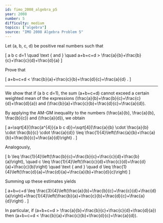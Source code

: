 ```yaml
---
id: fimo_2008_algebra_p5
year: 2008
number: 5
difficulty: medium
topics: ["algebra"]
source: "IMO 2008 Algebra Problem 5"
---
```


Let \(a, b, c, d\) be positive real numbers such that

\[
a b c d=1 \quad \text { and } \quad a+b+c+d > \frac{a}{b}+\frac{b}{c}+\frac{c}{d}+\frac{d}{a}
\]

Prove that

\[
a+b+c+d < \frac{b}{a}+\frac{c}{b}+\frac{d}{c}+\frac{a}{d} .
\]

---
We show that if \(a b c d=1\), the sum \(a+b+c+d\) cannot exceed a certain weighted mean of the expressions \(\frac{a}{b}+\frac{b}{c}+\frac{c}{d}+\frac{d}{a}\) and \(\frac{b}{a}+\frac{c}{b}+\frac{d}{c}+\frac{a}{d}\).

By applying the AM-GM inequality to the numbers \(\frac{a}{b}, \frac{a}{b}, \frac{b}{c}\) and \(\frac{a}{d}\), we obtain

\[
a=\sqrt[4]{\frac{a^{4}}{a b c d}}=\sqrt[4]{\frac{a}{b} \cdot \frac{a}{b} \cdot \frac{b}{c} \cdot \frac{a}{d}} \leq \frac{1}{4}\left(\frac{a}{b}+\frac{a}{b}+\frac{b}{c}+\frac{a}{d}\right) .
\]

Analogously,

\[
b \leq \frac{1}{4}\left(\frac{b}{c}+\frac{b}{c}+\frac{c}{d}+\frac{b}{a}\right), \quad c \leq \frac{1}{4}\left(\frac{c}{d}+\frac{c}{d}+\frac{d}{a}+\frac{c}{b}\right) \quad \text { and } \quad d \leq \frac{1}{4}\left(\frac{d}{a}+\frac{d}{a}+\frac{a}{b}+\frac{d}{c}\right)
\]

Summing up these estimates yields

\[
a+b+c+d \leq \frac{3}{4}\left(\frac{a}{b}+\frac{b}{c}+\frac{c}{d}+\frac{d}{a}\right)+\frac{1}{4}\left(\frac{b}{a}+\frac{c}{b}+\frac{d}{c}+\frac{a}{d}\right) .
\]

In particular, if \(a+b+c+d > \frac{a}{b}+\frac{b}{c}+\frac{c}{d}+\frac{d}{a}\) then \(a+b+c+d < \frac{b}{a}+\frac{c}{b}+\frac{d}{c}+\frac{a}{d}\).
